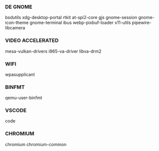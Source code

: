 ### DE GNOME
bsdutils
xdg-desktop-portal
rtkit
at-spi2-core
gjs
gnome-session
gnome-icon-theme
gnome-terminal
ibus
webp-pixbuf-loader
x11-utils
pipewire-libcamera

### VIDEO ACCELERATED
mesa-vulkan-drivers
i965-va-driver
libva-drm2

### WIFI
wpasupplicant

### BINFMT
qemu-user-binfmt

### VSCODE
code

### CHROMIUM
chromium
chromium-common